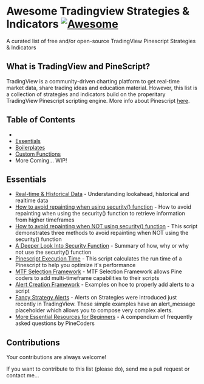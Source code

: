 # Awesome Tradingview Strategies & Indicators [![Awesome](https://cdn.rawgit.com/sindresorhus/awesome/d7305f38d29fed78fa85652e3a63e154dd8e8829/media/badge.svg)](https://github.com/jtoy/awesome)
A curated list of free and/or open-source TradingView Pinescript Strategies & Indicators

## What is TradingView and PineScript?

TradingView is a community-driven charting platform to get real-time market data, share trading ideas and education material.
However, this list is a collection of strategies and indicators build on the properitary TradingView Pinescript scripting engine.
More info about Pinescript [here](https://www.tradingview.com/pine-script-docs/en/v4/Introduction.html).

## Table of Contents

<!-- MarkdownTOC depth=4 -->
- 
- [Essentials](#github-essentials)
- [Boilerplates](#github-frameworks)
- [Custom Functions](#github-functions)
- More Coming... WIP!
<!-- /MarkdownTOC -->


<a name="github-essentials" />

## Essentials

* [Real-time & Historical Data](https://backtest-rookies.com/2017/06/23/tradingview-understanding-lookahead-historical-realtime-data/) - Understanding lookahead, historical and realtime data
* [How to avoid repainting when using security() function](https://www.tradingview.com/script/cyPWY96u-How-to-avoid-repainting-when-using-security-PineCoders-FAQ/) - How to avoid repainting when using the security() function to retrieve information from higher timeframes
* [How to avoid repainting when NOT using security() function](https://www.tradingview.com/script/s8kWs84i-How-to-avoid-repainting-when-NOT-using-security/) - This script demonstrates three methods to avoid repainting when NOT using the security() function
* [A Deeper Look Into Security Function](https://docs.google.com/document/d/1HBoJVjb2wDpLnzKOlZalyFPXlUGMeMGVzZNzBTpv8cU/edit/) - Summary of how, why or why not use the security() function
* [Pinescript Execution Time](https://www.tradingview.com/script/rRmrkRDr-Script-Stopwatch-PineCoders-FAQ/) - This script calculates the run time of a Pinescript to help you optimize it's performance
* [MTF Selection Framework](https://www.tradingview.com/script/90mqACUV-MTF-Selection-Framework-PineCoders-FAQ/) - MTF Selection Framework allows Pine coders to add multi-timeframe capabilities to their scripts
* [Alert Creation Framework](https://www.tradingview.com/script/JpDlXzdD-Alert-Creation-Framework-PineCoders-FAQ/) - Examples on hoe to properly add alerts to a script
* [Fancy Strategy Alerts](https://www.tradingview.com/script/biUvPKOz-Fancy-strategy-alerts-example-QuantNomad/) - Alerts on Strategies were introduced just recently in TradingView. These simple examples have an alert_message placeholder which allows you to compose very complex alerts. 
* [More Essential Resources for Beginners](https://www.pinecoders.com/faq_and_code/) - A compendium of frequently asked questions by PineCoders

<a name="#github-tutorials" />

<a name="#github-function" />

<a name="contributions" />


## Contributions

Your contributions are always welcome!

If you want to contribute to this list (please do), send me a pull request or contact me...
